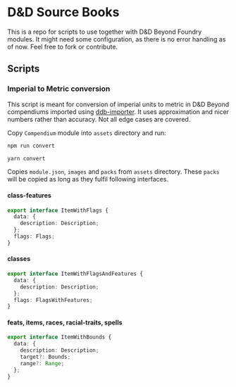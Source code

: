 # D&D Source Books

This is a repo for scripts to use together with D&D Beyond Foundry modules. It might need some
configuration, as there is no error handling as of now. Feel free to fork or contribute.

## Scripts

### Imperial to Metric conversion

This script is meant for conversion of imperial units to metric in D&D Beyond compendiums imported
using [ddb-importer](https://github.com/MrPrimate/ddb-importer). It uses approximation and nicer
numbers rather than accuracy. Not all edge cases are covered.

Copy `Compendium` module into `assets` directory and run:

```bash
npm run convert

yarn convert
```

Copies `module.json`, `images` and `packs` from `assets` directory. These `packs` will be copied as
long as they fulfil following interfaces.

#### class-features

```ts
export interface ItemWithFlags {
  data: {
    description: Description;
  };
  flags: Flags;
}
```

#### classes

```ts
export interface ItemWithFlagsAndFeatures {
  data: {
    description: Description;
  };
  flags: FlagsWithFeatures;
}
```

#### feats, items, races, racial-traits, spells

```ts
export interface ItemWithBounds {
  data: {
    description: Description;
    target?: Bounds;
    range?: Range;
  };
}
```

